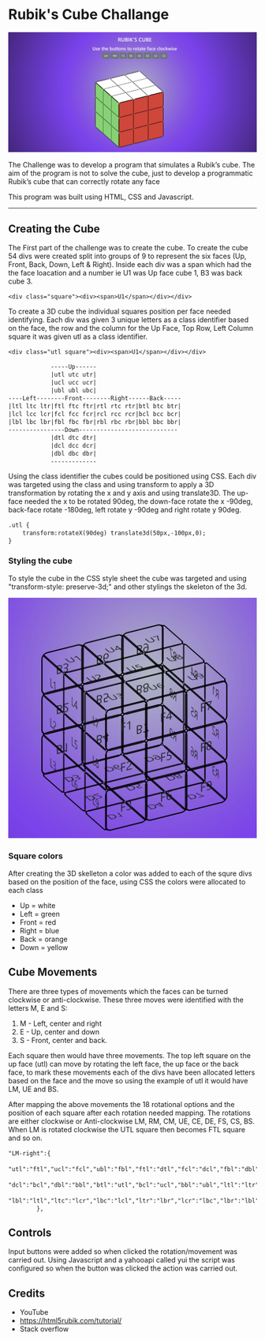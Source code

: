 # Rubik's Cube Challange

![Screenshot](cube.png)

The Challenge was to develop a program that simulates a Rubik’s cube. The aim of the program is not to solve the cube, just to 
develop a programmatic Rubik’s cube that can correctly rotate any face

This program was built using HTML, CSS and Javascript.



------

## Creating the Cube
The First part of the challenge was to create the cube. To create the cube 54 divs were created split into groups of 9 to represent the six faces (Up, Front, Back, Down, Left & Right).
Inside each div was a span which had the the face loacation and a number ie U1 was Up face cube 1, B3 was back cube 3.

```
<div class="square"><div><span>U1</span></div></div> 
```

To create a 3D cube the individual squares position per face needed identifying. Each div was given 3 unique letters as a class identifier based on the face, the row and the column  for the Up Face, Top Row, Left Column square it was given utl as a class identifier. 
```
<div class="utl square"><div><span>U1</span></div></div> 
```
```			    
            -----Up------							
		    |utl utc utr|						
		    |ucl ucc ucr|						
            |ubl ubl ubc|	 	  
----Left--------Front--------Right------Back-----
|ltl ltc ltr|ftl ftc ftr|rtl rtc rtr|btl btc btr|
|lcl lcc lcr|fcl fcc fcr|rcl rcc rcr|bcl bcc bcr|
|lbl lbc lbr|fbl fbc fbr|rbl rbc rbr|bbl bbc bbr|
----------------Down---------------------------- 
		    |dtl dtc dtr|						
		    |dcl dcc dcr|						
		    |dbl dbc dbr|						
            -------------				
```	

Using the class identifier the cubes could be positioned using CSS. Each div was targeted using the class and using transform to apply a 3D transformation by rotating the x and y axis and using translate3D. 
The up-face needed the x to be rotated 90deg, the down-face rotate the x -90deg, back-face rotate -180deg, left rotate y -90deg and right rotate y 90deg.
``` 
.utl {
    transform:rotateX(90deg) translate3d(50px,-100px,0);
}
```							

### Styling the cube
To style the cube in the CSS style sheet the cube was targeted and using "transform-style: preserve-3d;" and other stylings the skeleton of the 3d.

![Screenshot](3dCube.png)

### Square colors
After creating the 3D skelleton a color was added to each of the squre divs based on the position of the face, using CSS the colors were allocated to each class 

- Up = white
- Left = green
- Front = red
- Right = blue
- Back = orange
- Down = yellow
 
## Cube Movements

There are three types of movements which the faces can be turned clockwise or anti-clockwise. These three moves were identified with the letters M, E and S: 
1. M - Left, center and right 
2. E - Up, center and down 
3. S - Front, center and back.

Each square then would have three movements. The top left square on the up face (utl) can move by rotating the left face, the up face or the back face, to mark these movements each of the divs have been allocated letters based on the face and the move so using the example of utl it would have LM, UE and BS.

After mapping the above movements the 18 rotational options and the position of each square after each rotation needed mapping. The rotations are either clockwise or Anti-clockwise LM, RM, CM, UE, CE, DE, FS, CS, BS. When LM is rotated clockwise the UTL square then becomes FTL square and so on. 
```
"LM-right":{
            "utl":"ftl","ucl":"fcl","ubl":"fbl","ftl":"dtl","fcl":"dcl","fbl":"dbl","dtl":"btl",
            "dcl":"bcl","dbl":"bbl","btl":"utl","bcl":"ucl","bbl":"ubl","ltl":"ltr","lcl":"ltc",
            "lbl":"ltl","ltc":"lcr","lbc":"lcl","ltr":"lbr","lcr":"lbc","lbr":"lbl","lcc":"lcc"
        },
```

## Controls
Input buttons were added so when clicked the rotation/movement was carried out. Using Javascript and a yahooapi called yui the script was configured so when the button was clicked the action was carried out.  


## Credits 
- YouTube 
- https://html5rubik.com/tutorial/
- Stack overflow 
